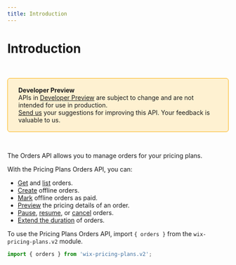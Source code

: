 ```yaml
---
title: Introduction
---
```


# Introduction
&nbsp;

<div style="background-color: #FEF1D1; padding: 18px 24px; border-radius: 6px; border: 1px solid #FDB10C; box-sizing: border-box; display: inline-block">
    <b>Developer Preview</b>
    <br/>
    <span>APIs in <a href="https://www.wix.com/velo/reference/api-overview/developer-preview">Developer Preview</a> are subject to change and are not intended for use in production.<br/><a href="mailto:velo-preview-feedback@wix.com">Send us</a> your suggestions for improving this API. Your feedback is valuable to us.</span>
</div>  

&nbsp;



The Orders API allows you to manage orders for your pricing plans. 

With the Pricing Plans Orders API, you can:
- [Get](wix-pricing-plans-v2/orders/managementgetorder) and [list](wix-pricing-plans-v2/orders/managementlistorders) orders.
- [Create](wix-pricing-plans-v2/orders/createofflineorder) offline orders.
- [Mark](wix-pricing-plans-v2/orders/markaspaid) offline orders as paid. 
- [Preview](wix-pricing-plans-v2/orders/getpricepreview) the pricing details of an order.
- [Pause](wix-pricing-plans-v2/orders/pauseorder), [resume](wix-pricing-plans-v2/orders/resumeorder), or [cancel](requestcancellation) orders.
- [Extend the duration](wix-pricing-plans-v2/orders/postponeenddate) of orders. 


To use the Pricing Plans Orders API, import `{ orders }` from the `wix-pricing-plans.v2` module. 

```javascript
import { orders } from 'wix-pricing-plans.v2';
```

